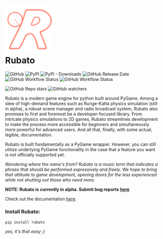 # ![logo](./docs/source/_static/logo_small.png) <br> Rubato

![GitHub](https://img.shields.io/github/license/rubatopy/rubato?style=for-the-badge)
![PyPI](https://img.shields.io/pypi/v/rubato?style=for-the-badge)
![PyPI - Downloads](https://img.shields.io/pypi/dm/rubato?style=for-the-badge)
![GitHub Release Date](https://img.shields.io/github/release-date/rubatopy/rubato?style=for-the-badge)
![GitHub Workflow Status](https://img.shields.io/github/workflow/status/rubatopy/rubato/Build?style=for-the-badge)
![GitHub Workflow Status](https://img.shields.io/github/workflow/status/rubatopy/rubato/Docs?label=docs&style=for-the-badge)

![GitHub Repo stars](https://img.shields.io/github/stars/rubatopy/rubato?style=social)
![GitHub watchers](https://img.shields.io/github/watchers/rubatopy/rubato?style=social)

Rubato is a modern game engine for python built around PyGame. Among a slew of high-demand features such as Runge-Katta physics simulation (still in alpha), a robust scene manager and radio broadcast system, Rubato also promises to first and foremost be a developer-focused library. From intricate physics simulations to 2D games, Rubato streamlines development to make the process more accessible for beginners and simultaneously more powerful for advanced users. And all that, finally, with some actual, legible, documentation.

Rubato is built fundamentally as a PyGame wrapper. However, you can still utilize underlying PyGame functionality in the case that a feature you want is not officially supported yet.

_Wondering where the name's from? Rubato is a music term that indicates a phrase that should be performed expressively and freely. We hope to bring that attitude to game development, opening doors for the less experienced while not shutting out those who need more._

**NOTE: Rubato is currently in alpha. Submit bug reports [here](https://github.com/rubatopy/rubato/issues)**

Check out the documentation [here](https://rubatopy.github.io/).

### Install Rubato:

```
pip install rubato
```

_yes, it's that easy ;)_

